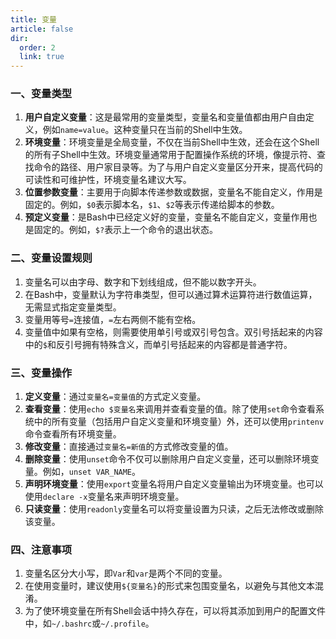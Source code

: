 ```yaml
---
title: 变量
article: false
dir:
  order: 2
  link: true
---
```


### 一、变量类型

1. **用户自定义变量**：这是最常用的变量类型，变量名和变量值都由用户自由定义，例如`name=value`。这种变量只在当前的Shell中生效。
2. **环境变量**：环境变量是全局变量，不仅在当前Shell中生效，还会在这个Shell的所有子Shell中生效。环境变量通常用于配置操作系统的环境，像提示符、查找命令的路径、用户家目录等。为了与用户自定义变量区分开来，提高代码的可读性和可维护性，环境变量名建议大写。
3. **位置参数变量**：主要用于向脚本传递参数或数据，变量名不能自定义，作用是固定的。例如，`$0`表示脚本名，`$1`、`$2`等表示传递给脚本的参数。
4. **预定义变量**：是Bash中已经定义好的变量，变量名不能自定义，变量作用也是固定的。例如，`$?`表示上一个命令的退出状态。

### 二、变量设置规则

1. 变量名可以由字母、数字和下划线组成，但不能以数字开头。
2. 在Bash中，变量默认为字符串类型，但可以通过算术运算符进行数值运算，无需显式指定变量类型。
3. 变量用等号`=`连接值，`=`左右两侧不能有空格。
4. 变量值中如果有空格，则需要使用单引号或双引号包含。双引号括起来的内容中的`$`和反引号拥有特殊含义，而单引号括起来的内容都是普通字符。

### 三、变量操作

1. **定义变量**：通过`变量名=变量值`的方式定义变量。
2. **查看变量**：使用`echo $变量名`来调用并查看变量的值。除了使用`set`命令查看系统中的所有变量（包括用户自定义变量和环境变量）外，还可以使用`printenv`命令查看所有环境变量。
3. **修改变量**：直接通过`变量名=新值`的方式修改变量的值。
4. **删除变量**：使用`unset`命令不仅可以删除用户自定义变量，还可以删除环境变量。例如，`unset VAR_NAME`。
5. **声明环境变量**：使用`export`变量名将用户自定义变量输出为环境变量。也可以使用`declare -x`变量名来声明环境变量。
6. **只读变量**：使用`readonly`变量名可以将变量设置为只读，之后无法修改或删除该变量。

### 四、注意事项

1. 变量名区分大小写，即`Var`和`var`是两个不同的变量。
2. 在使用变量时，建议使用`${变量名}`的形式来包围变量名，以避免与其他文本混淆。
3. 为了使环境变量在所有Shell会话中持久存在，可以将其添加到用户的配置文件中，如`~/.bashrc`或`~/.profile`。
